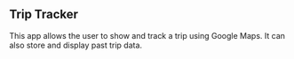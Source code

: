 Trip Tracker
------------

This app allows the user to show and track a trip using Google Maps. It can also store and display past trip data.
